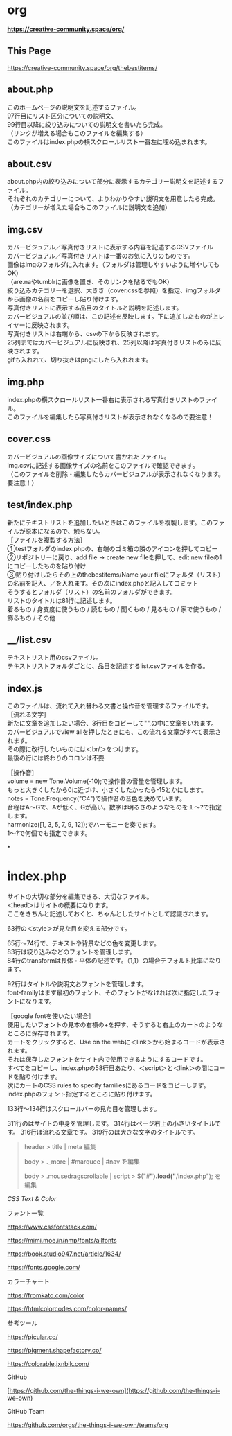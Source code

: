 # org
**https://creative-community.space/org/**

## This Page
https://creative-community.space/org/thebestitems/


## about.php
このホームページの説明文を記述するファイル。<br>
97行目にリスト区分についての説明文、<br>
99行目以降に絞り込みについての説明文を書いたら完成。<br>
（リンクが増える場合もこのファイルを編集する）<br>
このファイルはindex.phpの横スクロールリスト一番左に埋め込まれます。<br>

## about.csv
about.php内の絞り込みについて部分に表示するカテゴリー説明文を記述するファイル。<br>
それぞれのカテゴリーについて、よりわかりやすい説明文を用意したら完成。<br>
（カテゴリーが増えた場合もこのファイルに説明文を追加）

## img.csv
カバービジュアル／写真付きリストに表示する内容を記述するCSVファイル<br>
カバービジュアル／写真付きリストは一番のお気に入りのものです。<br>
画像はimgのフォルダに入れます。（フォルダは管理しやすいように増やしてもOK）<br>
（are.naやtumblrに画像を置き、そのリンクを貼るでもOK）<br>
絞り込みカテゴリーを選択、大きさ（cover.cssを参照）を指定、imgフォルダから画像の名前をコピーし貼り付けます。<br>
写真付きリストに表示する品目のタイトルと説明を記述します。<br>
カバービジュアルの並び順は、この記述を反映します。下に追加したものが上レイヤーに反映されます。<br>
写真付きリストは右端から、csvの下から反映されます。<br>
25列まではカバービジュアルに反映され、25列以降は写真付きリストのみに反映されます。<br>
gifも入れれて、切り抜きはpngにしたら入れれます。<br>
## img.php
index.phpの横スクロールリスト一番右に表示される写真付きリストのファイル。<br>
このファイルを編集したら写真付きリストが表示されなくなるので要注意！<br>

## cover.css
カバービジュアルの画像サイズについて書かれたファイル。<br>
img.csvに記述する画像サイズの名前をこのファイルで確認できます。<br>
（このファイルを削除・編集したらカバービジュアルが表示されなくなります。要注意！）<br>

## test/index.php 
新たにテキストリストを追加したいときはこのファイルを複製します。このファイルが原本になるので、触らない。<br>
［ファイルを複製する方法］<br>
①testフォルダのindex.phpの、右端のゴミ箱の隣のアイコンを押してコピー<br>
②リポジトリーに戻り、add file → create new fileを押して、edit new fileの1にコピーしたものを貼り付け<br>
③貼り付けしたらその上のthebestitems/Name your fileにフォルダ（リスト）の名前を記入、／を入れます。その次にindex.phpと記入してコミット<br>
そうするとフォルダ（リスト）の名前のフォルダができます。<br>
リストのタイトルは81行に記述します。<br>
着るもの / 身支度に使うもの / 読むもの / 聞くもの / 見るもの / 家で使うもの / 飾るもの / その他

## __/list.csv
テキストリスト用のcsvファイル。<br>
テキストリストフォルダごとに、品目を記述するlist.csvファイルを作る。

## index.js
このファイルは、流れて入れ替わる文書と操作音を管理するファイルです。<br>
［流れる文字］<br>
新たに文章を追加したい場合、3行目をコピーして"",の中に文章をいれます。<br>
カバービジュアルでview allを押したときにも、この流れる文章がすべて表示されます。<br>
その際に改行したいものには＜br/＞をつけます。<br>
最後の行には終わりのコロンは不要<br>

［操作音］<br>
volume = new Tone.Volume(-10);で操作音の音量を管理します。<br>
もっと大きくしたから0に近づけ、小さくしたかったら-15とかにします。<br>
notes = Tone.Frequency("C4")で操作音の音色を決めています。<br>
音程はA〜Gで、Aが低く、Gが高い。数字は明るさのようなものを１〜?で指定します。<br>
harmonize([1, 3, 5, 7, 9, 12]);でハーモニーを奏でます。<br>
1〜?で何個でも指定できます。


*　　


# index.php
サイトの大切な部分を編集できる、大切なファイル。<br>
＜head＞はサイトの概要になります。<br>
ここをきちんと記述しておくと、ちゃんとしたサイトとして認識されます。<br>
  
63行の＜style＞が見た目を変える部分です。<br>

65行〜74行で、テキストや背景などの色を変更します。<br>
83行は絞り込みなどのフォントを管理します。<br>
84行のtransformは長体・平体の記述です。（1,1）の場合デフォルト比率になります。<br>

92行はタイトルや説明文おフォントを管理します。<br>
font-familyはまず最初のフォント、そのフォントがなければ次に指定したフォントになります。<br>

［google fontを使いたい場合］<br>
使用したいフォントの見本の右横の+を押す、そうすると右上のカートのようなところに保存されます。<br>
カートをクリックすると、Use on the webに＜link＞から始まるコードが表示されます。<br>
それは保存したフォントをサイト内で使用できるようにするコードです。<br>
すべてをコピーし、index.phpの58行目あたり、＜script＞と＜link＞の間にコードを貼り付けます。<br>
次にカートのCSS rules to specify familiesにあるコードをコピーします。<br>
index.phpのフォント指定するところに貼り付けます。<br>
  
133行〜134行はスクロールバーの見た目を管理します。<br>
  
311行の<body>はサイトの中身を管理します。
314行はページ右上の小さいタイトルです。
316行は流れる文章です。
319行のは大きな文字のタイトルです。
  
> header > title | meta 編集
> 
> body > ._more | #marquee | #nav を編集
> 
> body > .mousedragscrollable | script > $("#__").load("__/index.php"); を編集
> 


*CSS Text & Color*

フォント一覧

https://www.cssfontstack.com/

https://mimi.moe.in/nmp/fonts/allfonts

https://book.studio947.net/article/1634/

https://fonts.google.com/


カラーチャート

https://fromkato.com/color

https://htmlcolorcodes.com/color-names/


参考ツール

https://picular.co/

https://pigment.shapefactory.co/

https://colorable.jxnblk.com/



GitHub

[https://github.com/the-things-i-we-own](https://github.com/the-things-i-we-own)


GitHub Team

https://github.com/orgs/the-things-i-we-own/teams/org
